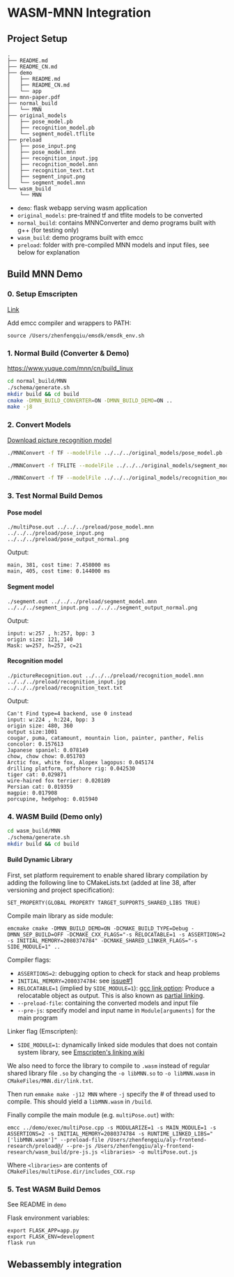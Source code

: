 # WASM-MNN Integration 

## Project Setup

```
.
├── README.md
├── README_CN.md
├── demo
│   ├── README.md
│   ├── README_CN.md
│   └── app
├── mnn-paper.pdf
├── normal_build
│   └── MNN
├── original_models
│   ├── pose_model.pb
│   ├── recognition_model.pb
│   └── segment_model.tflite
├── preload
│   ├── pose_input.png
│   ├── pose_model.mnn
│   ├── recognition_input.jpg
│   ├── recognition_model.mnn
│   ├── recognition_text.txt
│   ├── segment_input.png
│   └── segment_model.mnn
└── wasm_build
    └── MNN
```

- `demo`: flask webapp serving wasm application
- `original_models`: pre-trained tf and tflite models to be converted
- `normal_build`: contains MNNConverter and demo programs built with g++ (for testing only)
- `wasm_build`: demo programs built with emcc
- `preload`: folder with pre-compiled MNN models and input files, see below for explanation

## Build MNN Demo

### 0. Setup Emscripten

[Link](https://emscripten.org/docs/getting_started/downloads.html)

Add emcc compiler and wrappers to PATH:
```
source /Users/zhenfengqiu/emsdk/emsdk_env.sh
```

### 1. Normal Build (Converter & Demo)

https://www.yuque.com/mnn/cn/build_linux

```bash
cd normal_build/MNN
./schema/generate.sh
mkdir build && cd build 
cmake -DMNN_BUILD_CONVERTER=ON -DMNN_BUILD_DEMO=ON .. 
make -j8
```

### 2. Convert Models

[Download picture recognition model](https://github.com/tensorflow/models/blob/master/research/slim/nets/mobilenet/README.md)



```bash 
./MNNConvert -f TF --modelFile ../../../original_models/pose_model.pb --MNNModel ../../../preload/pose_model.mnn --bizCode biz  

./MNNConvert -f TFLITE --modelFile ../../../original_models/segment_model.tflite --MNNModel ../../../preload/segment_model.mnn --bizCode biz

./MNNConvert -f TF --modelFile ../../../original_models/recognition_model.pb --MNNModel ../../../preload/recognition_model.mnn --bizCode biz
```

### 3. Test Normal Build Demos
#### Pose model

```
./multiPose.out ../../../preload/pose_model.mnn ../../../preload/pose_input.png ../../../preload/pose_output_normal.png
```
Output:
```
main, 381, cost time: 7.458000 ms
main, 405, cost time: 0.144000 ms
```

#### Segment model
```
./segment.out ../../../preload/segment_model.mnn ../../../segment_input.png ../../../segment_output_normal.png    
```
Output:
```
input: w:257 , h:257, bpp: 3
origin size: 121, 140
Mask: w=257, h=257, c=21
```

#### Recognition model
```
./pictureRecognition.out ../../../preload/recognition_model.mnn ../../../preload/recognition_input.jpg ../../../preload/recognition_text.txt
```
Output: 
```
Can't Find type=4 backend, use 0 instead
input: w:224 , h:224, bpp: 3
origin size: 480, 360
output size:1001
cougar, puma, catamount, mountain lion, painter, panther, Felis concolor: 0.157613
Japanese spaniel: 0.078149
chow, chow chow: 0.051703
Arctic fox, white fox, Alopex lagopus: 0.045174
drilling platform, offshore rig: 0.042530
tiger cat: 0.029871
wire-haired fox terrier: 0.020189
Persian cat: 0.019359
magpie: 0.017908
porcupine, hedgehog: 0.015940
```



### 4. WASM Build (Demo only)



```bash
cd wasm_build/MNN
./schema/generate.sh
mkdir build && cd build 
```

#### Build Dynamic Library

First, set platform requirement to enable shared library compilation by adding the following line to CMakeLists.txt (added at line 38, after versioning and project specification):

```
SET_PROPERTY(GLOBAL PROPERTY TARGET_SUPPORTS_SHARED_LIBS TRUE)
```

Compile main library as side module:
```
emcmake cmake -DMNN_BUILD_DEMO=ON -DCMAKE_BUILD_TYPE=Debug -DMNN_SEP_BUILD=OFF -DCMAKE_CXX_FLAGS="-s RELOCATABLE=1 -s ASSERTIONS=2 -s INITIAL_MEMORY=2080374784" -DCMAKE_SHARED_LINKER_FLAGS="-s SIDE_MODULE=1" ..
```
Compiler flags: 

- `ASSERTIONS=2`: debugging option to check for stack and heap problems
- `INITIAL_MEMORY=2080374784`: see [issue#1](https://github.com/endo1phin/aly-frontend-research/issues/1)
- `RELOCATABLE=1`  (implied by `SIDE_MODULE=1`): [gcc link option](https://gcc.gnu.org/onlinedocs/gcc-10.1.0/gcc/Link-Options.html#Link-Options): Produce a relocatable object as output. This is also known as [partial linking](https://carsontang.github.io/unix/2013/06/01/guide-to-object-file-linking/).
- `--preload-file`: containing the converted models and input file
- `--pre-js`: specify model and input name in `Module[arguments]` for the main program



Linker flag (Emscripten):
- `SIDE_MODULE=1`: dynamically linked side modules that does not contain system library, see [Emscripten's linking wiki](https://github.com/emscripten-core/emscripten/wiki/Linking)

We also need to force the library to compile to `.wasm` instead of regular shared library file `.so` by changing the `-o libMNN.so` to `-o libMNN.wasm` in `CMakeFiles/MNN.dir/link.txt`. 

Then run `emmake make -j12 MNN` where `-j` specify the # of thread used to compile. This should yield a `libMNN.wasm` in `/build`.

Finally compile the main module (e.g. `multiPose.out`) with:

```
emcc ../demo/exec/multiPose.cpp -s MODULARIZE=1 -s MAIN_MODULE=1 -s ASSERTIONS=2 -s INITIAL_MEMORY=2080374784 -s RUNTIME_LINKED_LIBS="['libMNN.wasm']" --preload-file /Users/zhenfengqiu/aly-frontend-research/preload@/ --pre-js /Users/zhenfengqiu/aly-frontend-research/wasm_build/pre-js.js <libraries> -o multiPose.out.js 
```

Where `<libraries>` are contents of `CMakeFiles/multiPose.dir/includes_CXX.rsp`

### 5. Test WASM Build Demos

See README in `demo`

Flask environment variables:
```
export FLASK_APP=app.py
export FLASK_ENV=development
flask run
```

## Webassembly integration 



